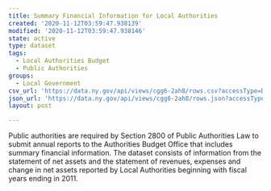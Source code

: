 ```yaml
---
title: Summary Financial Information for Local Authorities
created: '2020-11-12T03:59:47.938139'
modified: '2020-11-12T03:59:47.938146'
state: active
type: dataset
tags:
  - Local Authorities Budget
  - Public Authorities
groups:
  - Local Government
csv_url: 'https://data.ny.gov/api/views/cgg6-2ah8/rows.csv?accessType=DOWNLOAD'
json_url: 'https://data.ny.gov/api/views/cgg6-2ah8/rows.json?accessType=DOWNLOAD'
layout: post

---
```

Public authorities are required by Section 2800 of Public Authorities Law to submit annual reports to the Authorities Budget Office that includes summary financial information.  The dataset consists of information from the statement of net assets and the statement of revenues, expenses and change in net assets reported by Local Authorities beginning with fiscal years ending in 2011.
